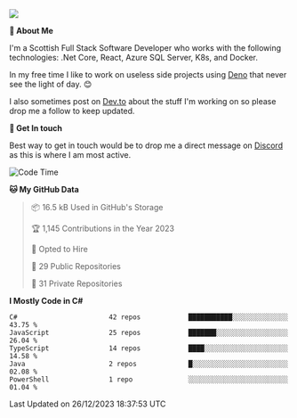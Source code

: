 <img src="https://github.com/jasonhughes94/jasonhughes94/blob/main/header.png?raw=true">

**:tangerine: About Me**

I'm a Scottish Full Stack Software Developer who works with the following technologies: .Net Core, React, Azure SQL Server, K8s, and Docker.

In my free time I like to work on useless side projects using [Deno](https://deno.land/) that never see the light of day. 😊

I also sometimes post on [Dev.to](https://dev.to/jasonhughes94) about the stuff I'm working on so please drop me a follow to keep updated.

**:speech_balloon: Get In touch**

Best way to get in touch would be to drop me a direct message on [Discord](https://discordapp.com/users/206498666976903169) as this is where I am most active.

<!--START_SECTION:waka-->
![Code Time](http://img.shields.io/badge/Code%20Time-1%2C121%20hrs%2017%20mins-blue)

**🐱 My GitHub Data** 

> 📦 16.5 kB Used in GitHub's Storage 
 > 
> 🏆 1,145 Contributions in the Year 2023
 > 
> 💼 Opted to Hire
 > 
> 📜 29 Public Repositories 
 > 
> 🔑 31 Private Repositories 
 > 
**I Mostly Code in C#** 

```text
C#                       42 repos            ███████████░░░░░░░░░░░░░░   43.75 % 
JavaScript               25 repos            ███████░░░░░░░░░░░░░░░░░░   26.04 % 
TypeScript               14 repos            ████░░░░░░░░░░░░░░░░░░░░░   14.58 % 
Java                     2 repos             █░░░░░░░░░░░░░░░░░░░░░░░░   02.08 % 
PowerShell               1 repo              ░░░░░░░░░░░░░░░░░░░░░░░░░   01.04 % 
```




 Last Updated on 26/12/2023 18:37:53 UTC
<!--END_SECTION:waka-->
